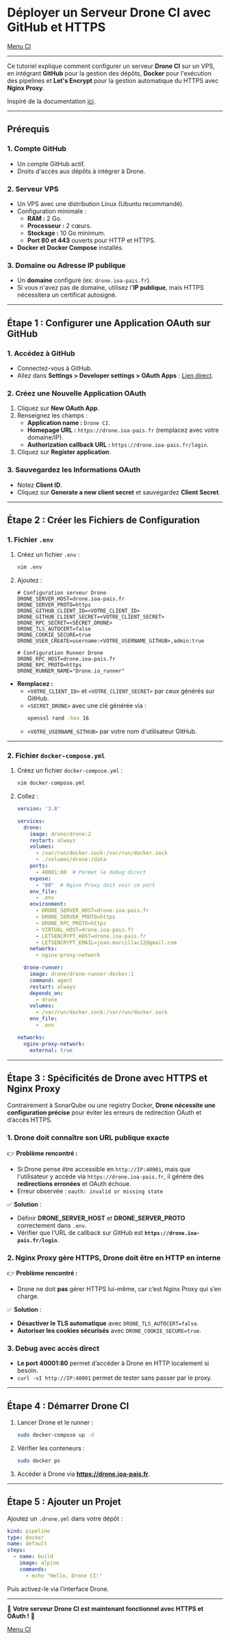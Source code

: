 # Déployer un Serveur Drone CI avec GitHub et HTTPS

[Menu CI](../menu.md)

---

Ce tutoriel explique comment configurer un serveur **Drone CI** sur un VPS, en intégrant **GitHub** pour la gestion des dépôts, **Docker** pour l'exécution des pipelines et **Let's Encrypt** pour la gestion automatique du HTTPS avec **Nginx Proxy**.

Inspiré de la documentation [ici](https://medium.com/@pavanbelagatti/continuous-integration-self-hosting-drone-ci-1959b961ef5e).

---

## **Prérequis**

### **1. Compte GitHub**
- Un compte GitHub actif.
- Droits d'accès aux dépôts à intégrer à Drone.

### **2. Serveur VPS**
- Un VPS avec une distribution Linux (Ubuntu recommandé).
- Configuration minimale :
  - **RAM :** 2 Go.
  - **Processeur :** 2 cœurs.
  - **Stockage :** 10 Go minimum.
  - **Port 80 et 443** ouverts pour HTTP et HTTPS.
- **Docker et Docker Compose** installés.

### **3. Domaine ou Adresse IP publique**
- Un **domaine** configuré (ex: `drone.ioa-pais.fr`).
- Si vous n'avez pas de domaine, utilisez l'**IP publique**, mais HTTPS nécessitera un certificat autosigné.

---

## **Étape 1 : Configurer une Application OAuth sur GitHub**

### **1. Accédez à GitHub**
- Connectez-vous à GitHub.
- Allez dans **Settings > Developer settings > OAuth Apps** : [Lien direct](https://github.com/settings/developers).

### **2. Créez une Nouvelle Application OAuth**
1. Cliquez sur **New OAuth App**.
2. Renseignez les champs :
   - **Application name :** `Drone CI`.
   - **Homepage URL :** `https://drone.ioa-pais.fr` (remplacez avec votre domaine/IP).
   - **Authorization callback URL :** `https://drone.ioa-pais.fr/login`.
3. Cliquez sur **Register application**.

### **3. Sauvegardez les Informations OAuth**
- Notez **Client ID**.
- Cliquez sur **Generate a new client secret** et sauvegardez **Client Secret**.

---

## **Étape 2 : Créer les Fichiers de Configuration**

### **1. Fichier `.env`**
1. Créez un fichier `.env` :
   ```bash
   vim .env
   ```

2. Ajoutez :
   ```env
   # Configuration serveur Drone
   DRONE_SERVER_HOST=drone.ioa-pais.fr
   DRONE_SERVER_PROTO=https
   DRONE_GITHUB_CLIENT_ID=<VOTRE_CLIENT_ID>
   DRONE_GITHUB_CLIENT_SECRET=<VOTRE_CLIENT_SECRET>
   DRONE_RPC_SECRET=<SECRET_DRONE>
   DRONE_TLS_AUTOCERT=false
   DRONE_COOKIE_SECURE=true
   DRONE_USER_CREATE=username:<VOTRE_USERNAME_GITHUB>,admin:true

   # Configuration Runner Drone
   DRONE_RPC_HOST=drone.ioa-pais.fr
   DRONE_RPC_PROTO=https
   DRONE_RUNNER_NAME="Drone.io_runner"
   ```

- **Remplacez :**
  - `<VOTRE_CLIENT_ID>` et `<VOTRE_CLIENT_SECRET>` par ceux générés sur GitHub.
  - `<SECRET_DRONE>` avec une clé générée via :
    ```bash
    openssl rand -hex 16
    ```
  - `<VOTRE_USERNAME_GITHUB>` par votre nom d'utilisateur GitHub.

---

### **2. Fichier `docker-compose.yml`**
1. Créez un fichier `docker-compose.yml` :
   ```bash
   vim docker-compose.yml
   ```

2. Collez :
   ```yaml
   version: '3.8'

   services:
     drone:
       image: drone/drone:2
       restart: always
       volumes:
         - /var/run/docker.sock:/var/run/docker.sock
         - ./volumes/drone:/data
       ports:
         - 40001:80  # Permet le debug direct
       expose:
         - "80"  # Nginx Proxy doit voir ce port
       env_file:
         - .env
       environment:
         - DRONE_SERVER_HOST=drone.ioa-pais.fr
         - DRONE_SERVER_PROTO=https
         - DRONE_RPC_PROTO=https
         - VIRTUAL_HOST=drone.ioa-pais.fr
         - LETSENCRYPT_HOST=drone.ioa-pais.fr
         - LETSENCRYPT_EMAIL=jean.marcillac12@gmail.com
       networks:
         - nginx-proxy-network

     drone-runner:
       image: drone/drone-runner-docker:1
       command: agent
       restart: always
       depends_on:
         - drone
       volumes:
         - /var/run/docker.sock:/var/run/docker.sock
       env_file:
         - .env

   networks:
     nginx-proxy-network:
       external: true
   ```

---

## **Étape 3 : Spécificités de Drone avec HTTPS et Nginx Proxy**

Contrairement à SonarQube ou une registry Docker, **Drone nécessite une configuration précise** pour éviter les erreurs de redirection OAuth et d’accès HTTPS.

### **1. Drone doit connaître son URL publique exacte**
👉 **Problème rencontré :**
- Si Drone pense être accessible en `http://IP:40001`, mais que l'utilisateur y accède via `https://drone.ioa-pais.fr`, il génère des **redirections erronées** et OAuth échoue.
- Erreur observée : `oauth: invalid or missing state`

✅ **Solution** :
- Définir **DRONE_SERVER_HOST** et **DRONE_SERVER_PROTO** correctement dans `.env`.
- Vérifier que l’URL de callback sur GitHub est **`https://drone.ioa-pais.fr/login`**.

### **2. Nginx Proxy gère HTTPS, Drone doit être en HTTP en interne**
👉 **Problème rencontré :**
- Drone ne doit **pas** gérer HTTPS lui-même, car c’est Nginx Proxy qui s’en charge.

✅ **Solution** :
- **Désactiver le TLS automatique** avec `DRONE_TLS_AUTOCERT=false`.
- **Autoriser les cookies sécurisés** avec `DRONE_COOKIE_SECURE=true`.

### **3. Debug avec accès direct**
- **Le port 40001:80** permet d’accéder à Drone en HTTP localement si besoin.
- `curl -vI http://IP:40001` permet de tester sans passer par le proxy.

---

## **Étape 4 : Démarrer Drone CI**
1. Lancer Drone et le runner :
   ```bash
   sudo docker-compose up -d
   ```
2. Vérifier les conteneurs :
   ```bash
   sudo docker ps
   ```
3. Accéder à Drone via **https://drone.ioa-pais.fr**.

---

## **Étape 5 : Ajouter un Projet**
Ajoutez un `.drone.yml` dans votre dépôt :
```yaml
kind: pipeline
type: docker
name: default
steps:
  - name: build
    image: alpine
    commands:
      - echo "Hello, Drone CI!"
```

Puis activez-le via l’interface Drone.

---

🎉 **Votre serveur Drone CI est maintenant fonctionnel avec HTTPS et OAuth !** 🚀

[Menu CI](../menu.md)

